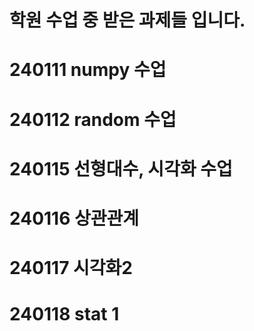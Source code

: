 # 학원 수업 중 받은 과제들 입니다.

# 240111 numpy 수업

# 240112 random 수업

# 240115 선형대수, 시각화 수업

# 240116 상관관계

# 240117 시각화2

# 240118 stat 1
